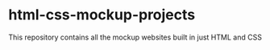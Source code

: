 # html-css-mockup-projects
This repository contains all the mockup websites built in just HTML and CSS
